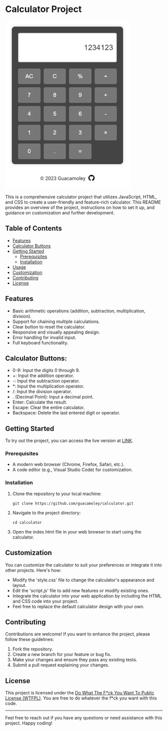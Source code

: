 # Calculator Project

![Calculator](images/calculator-screenshot.png)

This is a comprehensive calculator project that utilizes JavaScript, HTML, and CSS to create a user-friendly and feature-rich calculator. This README provides an overview of the project, instructions on how to set it up, and guidance on customization and further development.

## Table of Contents

- [Features](#features)
- [Calculator Buttons](#calculator-buttons)
- [Getting Started](#getting-started)
  - [Prerequisites](#prerequisites)
  - [Installation](#installation)
- [Usage](#usage)
- [Customization](#customization)
- [Contributing](#contributing)
- [License](#license)

## Features

- Basic arithmetic operations (addition, subtraction, multiplication, division).
- Support for chaining multiple calculations.
- Clear button to reset the calculator.
- Responsive and visually appealing design.
- Error handling for invalid input.
- Full keyboard functionality.

## Calculator Buttons:

- 0-9: Input the digits 0 through 9.
- +: Input the addition operator.
- -: Input the subtraction operator.
- *: Input the multiplication operator.
- /: Input the division operator.
- . (Decimal Point): Input a decimal point.
- Enter: Calculate the result.
- Escape: Clear the entire calculator.
- Backspace: Delete the last entered digit or operator.

## Getting Started

To try out the project, you can access the live version at [LINK](https://guacamoley.github.io/calculator/).

### Prerequisites

- A modern web browser (Chrome, Firefox, Safari, etc.).
- A code editor (e.g., Visual Studio Code) for customization.

### Installation

1. Clone the repository to your local machine:

   ```shell
   git clone https://github.com/guacamoley/calculator.git
   ```

2. Navigate to the project directory:

   ```shell
   cd calculator
   ```

3. Open the index.html file in your web browser to start using the calculator.

## Customization

You can customize the calculator to suit your preferences or integrate it into other projects. Here's how:

- Modify the 'style.css' file to change the calculator's appearance and layout.
- Edit the 'script.js' file to add new features or modify existing ones.
- Integrate the calculator into your web application by including the HTML and CSS code into your project.
- Feel free to replace the default calculator design with your own.

## Contributing

Contributions are welcome! If you want to enhance the project, please follow these guidelines:

1. Fork the repository.
2. Create a new branch for your feature or bug fix.
3. Make your changes and ensure they pass any existing tests.
4. Submit a pull request explaining your changes.

## License

This project is licensed under the [Do What The F\*ck You Want To Public License (WTFPL)](LICENSE). You are free to do whatever the f\*ck you want with this code.

---

Feel free to reach out if you have any questions or need assistance with this project. Happy coding!
